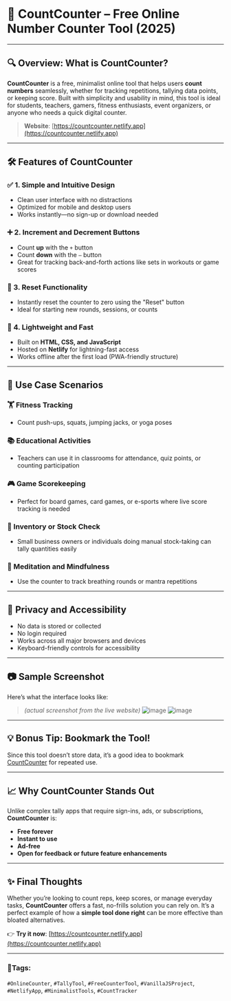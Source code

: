 # 🔢 CountCounter – Free Online Number Counter Tool (2025)
---

## 🔍 Overview: What is CountCounter?

**CountCounter** is a free, minimalist online tool that helps users **count numbers** seamlessly, whether for tracking repetitions, tallying data points, or keeping score. Built with simplicity and usability in mind, this tool is ideal for students, teachers, gamers, fitness enthusiasts, event organizers, or anyone who needs a quick digital counter.

> **Website**: [https://countcounter.netlify.app](https://countcounter.netlify.app)

---

## 🛠️ Features of CountCounter

### ✅ 1. Simple and Intuitive Design

* Clean user interface with no distractions
* Optimized for mobile and desktop users
* Works instantly—no sign-up or download needed

### ➕ 2. Increment and Decrement Buttons

* Count **up** with the `+` button
* Count **down** with the `–` button
* Great for tracking back-and-forth actions like sets in workouts or game scores

### 🔄 3. Reset Functionality

* Instantly reset the counter to zero using the "Reset" button
* Ideal for starting new rounds, sessions, or counts

### 💾 4. Lightweight and Fast

* Built on **HTML, CSS, and JavaScript**
* Hosted on **Netlify** for lightning-fast access
* Works offline after the first load (PWA-friendly structure)

---

## 🎯 Use Case Scenarios

### 🏋️ Fitness Tracking

* Count push-ups, squats, jumping jacks, or yoga poses

### 📚 Educational Activities

* Teachers can use it in classrooms for attendance, quiz points, or counting participation

### 🎮 Game Scorekeeping

* Perfect for board games, card games, or e-sports where live score tracking is needed

### 🛒 Inventory or Stock Check

* Small business owners or individuals doing manual stock-taking can tally quantities easily

### 🧘 Meditation and Mindfulness

* Use the counter to track breathing rounds or mantra repetitions

---

## 🔐 Privacy and Accessibility

* No data is stored or collected
* No login required
* Works across all major browsers and devices
* Keyboard-friendly controls for accessibility

---

## 📷 Sample Screenshot

Here’s what the interface looks like:

> *(actual screenshot from the live website)*
![image](https://github.com/user-attachments/assets/27edc70d-4d1b-4e1b-9ee5-952c4165138a)
![image](https://github.com/user-attachments/assets/2b0f4555-27df-459f-9a87-296223500b6f)



---

## 💡 Bonus Tip: Bookmark the Tool!

Since this tool doesn’t store data, it’s a good idea to bookmark [CountCounter](https://countcounter.netlify.app/) for repeated use.

---

## 📈 Why CountCounter Stands Out

Unlike complex tally apps that require sign-ins, ads, or subscriptions, **CountCounter** is:

* **Free forever**
* **Instant to use**
* **Ad-free**
* **Open for feedback or future feature enhancements**

---

## ✨ Final Thoughts

Whether you’re looking to count reps, keep scores, or manage everyday tasks, **CountCounter** offers a fast, no-frills solution you can rely on. It’s a perfect example of how a **simple tool done right** can be more effective than bloated alternatives.

👉 **Try it now**: [https://countcounter.netlify.app](https://countcounter.netlify.app)

---

### 🔗Tags:

`#OnlineCounter`, `#TallyTool`, `#FreeCounterTool`, `#VanillaJSProject`, `#NetlifyApp`, `#MinimalistTools`, `#CountTracker`


